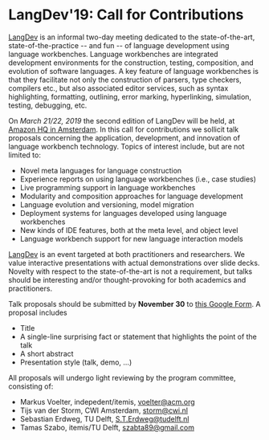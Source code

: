 # LangDev'19: Call for Contributions

[LangDev](http://langdevcon.org/) is an informal two-day meeting dedicated to the state-of-the-art, state-of-the-practice -- and fun -- of language development using language workbenches. Language workbenches are integrated development environments for the construction, testing, composition, and evolution of software languages. A key feature of language workbenches is that they facilitate not only the construction of parsers, type checkers, compilers etc., but also associated editor services, such as syntax highlighting, formatting, outlining, error marking, hyperlinking, simulation, testing, debugging, etc.

On *March 21/22, 2019* the second edition of LangDev will be held, at [Amazon HQ in Amsterdam](https://goo.gl/maps/y8QomY8DGDQ2). In this call for contributions we sollicit talk proposals concerning the application, development, and innovation of language workbench technology. Topics of interest include, but are not limited to:

- Novel meta languages for language construction
- Experience reports on using language workbenches (i.e., case studies)
- Live programming support in language workbenches
- Modularity and composition approaches for language development
- Language evolution and versioning, model migration
- Deployment systems for languages developed using language workbenches
- New kinds of IDE features, both at the meta level, and object level
- Language workbench support for new language interaction models

[LangDev](http://langdevcon.org/) is an event targeted at both practitioners and researchers. We value interactive presentations with actual demonstrations over slide decks. Novelty with respect to the state-of-the-art is not a requirement, but talks should be interesting and/or thought-provoking for both academics and practitioners. 

Talk proposals should be submitted by **November 30** to [this Google Form](https://docs.google.com/forms/d/e/1FAIpQLSfQXexcqySTEE2Y1Zo4CyU6k7vUygvNpMfZ1TUEnfDvfj4v0g/viewform). A proposal includes
- Title
- A single-line surprising fact or statement that highlights the point of the talk
- A short abstract
- Presentation style (talk, demo, ...)

All proposals will undergo light reviewing by the program committee, consisting of:

- Markus Voelter, indepedent/itemis, [voelter@acm.org](mailto:voelter@acm.org)
- Tijs van der Storm, CWI Amsterdam, [storm@cwi.nl](mailto:storm@cwi.nl)
- Sebastian Erdweg, TU Delft, [S.T.Erdweg@tudelft.nl](mailto:S.T.Erdweg@tudelft.nl)
- Tamas Szabo, itemis/TU Delft, [szabta89@gmail.com](mailto:szabta89@gmail.com)

